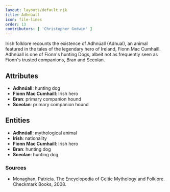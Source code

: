 ```yaml
---
layout: layouts/default.njk
title: Adhnúall
icon: file-lines
order: 13
contributors: [ 'Christopher Godwin' ]
---
```

Irish folklore recounts the existence of Adhnúall (Adnual), an animal featured in the tales of the legendary hero of Ireland, Fionn Mac Cumhaill. Adhnúall is one of Fionn's hunting Dogs, albeit not as frequently seen as Fionn's trusted companions, Bran and Sceolan.

## Attributes

- **Adhnúall**: hunting dog
- **Fionn Mac Cumhaill**: Irish hero
- **Bran**: primary companion hound
- **Sceolan**: primary companion hound

## Entities

- **Adhnúall**: mythological animal
- **Irish**: nationality
- **Fionn Mac Cumhaill**: Irish hero
- **Bran**: hunting dog
- **Sceolan**: hunting dog

### Sources

- Monaghan, Patricia. The Encyclopedia of Celtic Mythology and Folklore. Checkmark Books, 2008.

